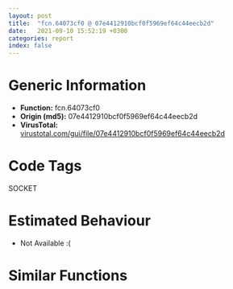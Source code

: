 ```yaml
---
layout: post
title:  "fcn.64073cf0 @ 07e4412910bcf0f5969ef64c44eecb2d"
date:   2021-09-10 15:52:19 +0300
categories: report
index: false
---
```


# Generic Information
- **Function:** fcn.64073cf0
- **Origin (md5):** 07e4412910bcf0f5969ef64c44eecb2d
- **VirusTotal:** [virustotal.com/gui/file/07e4412910bcf0f5969ef64c44eecb2d][virustotal_ref]

# Code Tags
<span class="tag" id="SOCKET">SOCKET</span>


# Estimated Behaviour
<ul><li class="bhv-desc" id="na">Not Available :(</li></ul>

# Similar Functions
<script type="text/javascript" src="https://www.gstatic.com/charts/loader.js"></script>
<script type="text/javascript">

    google.charts.load('current', {'packages':['corechart']});
    google.charts.setOnLoadCallback(drawChart);

    function drawChart() {
    var data = new google.visualization.DataTable();
        data.addColumn('number', 'X');
        data.addColumn('number', 'Y');
        data.addColumn({type: 'string', role: 'tooltip', 'p': {'html': true}});
        data.addColumn({'type': 'string', 'role': 'style'});
        
        data.addRows([
    [0, 0, '<b><a href="/report/fcn.64073cf0@07e4412910bcf0f5969ef64c44eecb2d">fcn.64073cf0</a><br>@07e4412910bcf0f5969ef64c44eecb2d</b><br>', 'point { fill-color: #e0440e; }'],

        ]);

    var options = {
        title: 'Similarity Plot',
        legend: 'none',
        colors: ['#dedbd9', '#e6693e', '#ec8f6e', '#f3b49f', '#f6c7b6'],
        tooltip: {isHtml: true, trigger: 'both'},
        explorer: {
        actions: ["dragToZoom", "rightClickToReset"],
        },
        chartArea: {
        width: '80%',
        height: '80%'
        },
        width: '100%',
        height: '100%'
    };

    var chart = new google.visualization.ScatterChart(document.getElementById('chart_div'));

    chart.draw(data, options);
    }
    
</script>


<div id="chart_div" style="width: 100%px; height: 100%;"></div>

# Disassembled Code
{% highlight nasm %}

sub esp, 0x464
mov eax, dword[0x641b8950]
xor eax, esp
mov dword[esp+0x460], eax
push ebx
push ebp
mov ebp, dword[esp+0x470]
lea eax, [esp+0x10]
push esi
mov esi, dword[esp+0x478]
push edi
push eax
mov dword[esp+0x1c], 0
call dword[sym.imp.Qt5Core.dll_public:_static_class_QString___cdecl_QSysInfo::machineHostName_void_]
add esp, 4
lea ecx, [esp+0x18]
call dword[sym.imp.Qt5Core.dll_public:_void___thiscall_QString::destructor_void_]
cmp dword[0x641b9d80], 0xfffffffe
jle off.b84
call fcn.64074290
push 0xffffffffffffffff
lea ecx, [esp+0x14]
call sym
lea ecx, [esp+0x20]
call sym
push esi
lea ecx, [esp+0x24]
call sym
test al, al
je off.b596
cmp dword[0x641b9d74], 0
je off.b328
lea ecx, [esp+0x20]
call sym
lea ecx, [esp+0x20]
test eax, eax
jne off.b203
mov dword[esp+0x4c], eax
lea edi, [eax+0x10]
mov dword[esp+0x50], eax
lea esi, [esp+0x4c]
mov dword[esp+0x54], eax
mov dword[esp+0x58], eax
mov eax, 2
mov word[esp+0x4c], ax
call sym
push eax
call dword[sym.imp.WS2_32.dll_htonl]
mov dword[esp+0x50], eax
jmp off.b291
xor eax, eax
lea esi, [esp+0x30]
mov dword[esp+0x30], eax
mov edi, 0x1c
mov dword[esp+0x34], eax
mov dword[esp+0x38], eax
mov dword[esp+0x3c], eax
mov dword[esp+0x40], eax
mov dword[esp+0x44], eax
mov dword[esp+0x48], eax
mov eax, 0x17
mov word[esp+0x30], ax
lea eax, [esp+0x5c]
push eax
call sym
mov ecx, eax
mov eax, dword[ecx]
mov dword[esp+0x38], eax
mov eax, dword[ecx+4]
mov dword[esp+0x3c], eax
mov eax, dword[ecx+8]
mov dword[esp+0x40], eax
mov eax, dword[ecx+0xc]
mov dword[esp+0x44], eax
push 0
push 0
push 0
push 0x401
lea eax, [esp+0x7c]
push eax
push edi
push esi
call dword[0x641b9d74]
test eax, eax
jne off.b427
push 0xffffffffffffffff
lea eax, [esp+0x70]
push eax
jmp off.b393
lea eax, [esp+0x18]
mov ecx, esi
push eax
call dword[sym.imp.Qt5Core.dll_public:_class_QByteArray___thiscall_QString::toLatin1_void_]
mov ecx, eax
call dword[sym.imp.Qt5Core.dll_public:_char_const____thiscall_QByteArray::constData_void_const]
push eax
call dword[sym.imp.WS2_32.dll_inet_addr]
lea ecx, [esp+0x18]
mov dword[esp+0x2c], eax
call dword[sym.imp.Qt5Core.dll_public:_void___thiscall_QByteArray::destructor_void_]
push 2
push 4
lea eax, [esp+0x34]
push eax
call dword[sym.imp.WS2_32.dll_gethostbyaddr]
test eax, eax
je off.b427
push 0xffffffffffffffff
push dword[eax]
lea eax, [esp+0x20]
push eax
call dword[sym.imp.Qt5Core.dll_public:_static_class_QString___cdecl_QString::fromLatin1_char_const___int_]
add esp, 0xc
lea ecx, [esp+0x10]
push eax
call sym
lea ecx, [esp+0x18]
call dword[sym.imp.Qt5Core.dll_public:_void___thiscall_QString::destructor_void_]
lea eax, [esp+0x18]
push eax
lea ecx, [esp+0x14]
call sym
mov ecx, eax
call dword[sym.imp.Qt5Core.dll_public:_bool___thiscall_QString::isEmpty_void_const]
lea ecx, [esp+0x18]
mov bl, al
call dword[sym.imp.Qt5Core.dll_public:_void___thiscall_QString::destructor_void_]
test bl, bl
je off.b499
lea eax, [esp+0x18]
push eax
lea ecx, [esp+0x24]
call sym
push eax
lea ecx, [esp+0x14]
call sym
lea ecx, [esp+0x18]
call dword[sym.imp.Qt5Core.dll_public:_void___thiscall_QString::destructor_void_]
mov eax, dword[sym.imp.Qt5Core.dll_struct_QListData::Data_const_QListData::shared_null]
lea ecx, [esp+0x14]
mov dword[esp+0x14], eax
lea eax, [esp+0x20]
push eax
call fcn.64072cc0
lea eax, [esp+0x14]
push eax
lea ecx, [esp+0x14]
call sym
mov eax, dword[esp+0x14]
mov ecx, dword[eax]
test ecx, ecx
je off.b569
cmp ecx, 0xffffffff
je off.b579
or ecx, 0xffffffff
lock xadd
setne al
test al, al
jne off.b579
mov eax, dword[esp+0x14]
push eax
lea ecx, [esp+0x18]
call fcn.6402afa0
lea eax, [esp+0x10]
mov ecx, ebp
push eax
call sym
jmp off.b1395
lea eax, [esp+0x28]
push esi
push eax
call dword[sym.imp.Qt5Core.dll_public:_static_class_QByteArray___cdecl_QUrl::toAce_class_QString_const__]
add esp, 8
lea ecx, [esp+0x10]
push esi
call sym
lea ecx, [esp+0x28]
call dword[sym.imp.Qt5Core.dll_public:_bool___thiscall_QByteArray::isEmpty_void_const]
test al, al
je off.b775
push 1
lea ecx, [esp+0x14]
call sym
mov ecx, esi
call dword[sym.imp.Qt5Core.dll_public:_bool___thiscall_QString::isEmpty_void_const]
mov ecx, 0x641af2e4
push 0xffffffffffffffff
push 0
test al, al
je off.b698
push str.No_host_name_given
lea eax, [esp+0x30]
mov ebx, 1
push eax
call dword[sym.imp.Qt5Core.dll_public:_class_QString___thiscall_QMetaObject::tr_char_const___char_const___int_]
lea eax, [esp+0x24]
jmp off.b723
push str.Invalid_hostname
lea eax, [esp+0x28]
mov ebx, 2
push eax
call dword[sym.imp.Qt5Core.dll_public:_class_QString___thiscall_QMetaObject::tr_char_const___char_const___int_]
lea eax, [esp+0x1c]
push eax
lea ecx, [esp+0x14]
call sym
test bl, 2
je off.b751
lea ecx, [esp+0x1c]
and ebx, 0xfffffffd
call dword[sym.imp.Qt5Core.dll_public:_void___thiscall_QString::destructor_void_]
test bl, 1
je off.b1373
lea ecx, [esp+0x24]
call dword[sym.imp.Qt5Core.dll_public:_void___thiscall_QString::destructor_void_]
jmp off.b1373
cmp dword[0x641b9d78], 0
je off.b1117
cmp dword[0x641b9d7c], 0
je off.b1117
lea eax, [esp+0x18]
push eax
push 0
push 0
lea ecx, [esp+0x34]
call dword[sym.imp.Qt5Core.dll_public:_char_const____thiscall_QByteArray::constData_void_const]
push eax
call dword[0x641b9d78]
test eax, eax
jne off.b1353
mov esi, dword[esp+0x18]
mov eax, dword[sym.imp.Qt5Core.dll_struct_QListData::Data_const_QListData::shared_null]
mov dword[esp+0x14], eax
test esi, esi
je off.b1088
mov ebx, dword[sym.imp.WS2_32.dll_ntohl]
mov edi, dword[sym.imp.Qt5Core.dll_public:_class_QString___thiscall_QMetaObject::tr_char_const___char_const___int_]
mov eax, dword[esi+4]
sub eax, 2
je off.b1009
sub eax, 0x15
je off.b946
push 2
lea ecx, [esp+0x14]
call sym
push 0xffffffffffffffff
push 0
push str.Unknown_address_type
lea eax, [esp+0x38]
mov ecx, 0x641af2e4
push eax
call edi
lea eax, [esp+0x2c]
push eax
lea ecx, [esp+0x14]
call sym
lea ecx, [esp+0x2c]
call dword[sym.imp.Qt5Core.dll_public:_void___thiscall_QString::destructor_void_]
jmp off.b1077
lea ecx, [esp+0x24]
call sym
mov eax, dword[esi+0x18]
lea ecx, [esp+0x24]
add eax, 8
push eax
call sym
lea eax, [esp+0x24]
push eax
lea ecx, [esp+0x18]
call fcn.64073ca0
test al, al
jne off.b1003
lea eax, [esp+0x24]
push eax
lea ecx, [esp+0x18]
call fcn.64072cc0
lea ecx, [esp+0x24]
jmp off.b1072
lea ecx, [esp+0x1c]
call sym
mov eax, dword[esi+0x18]
push dword[eax+4]
call ebx
push eax
lea ecx, [esp+0x20]
call sym
lea eax, [esp+0x1c]
push eax
lea ecx, [esp+0x18]
call fcn.64073ca0
test al, al
jne off.b1068
lea eax, [esp+0x1c]
push eax
lea ecx, [esp+0x18]
call fcn.64072cc0
lea ecx, [esp+0x1c]
call sym
mov esi, dword[esi+0x1c]
test esi, esi
jne off.b868
lea eax, [esp+0x14]
push eax
lea ecx, [esp+0x14]
call sym
push dword[esp+0x18]
call dword[0x641b9d7c]
jmp off.b1308
lea ecx, [esp+0x28]
call dword[sym.imp.Qt5Core.dll_public:_char_const____thiscall_QByteArray::constData_void_const]
push eax
call dword[sym.imp.WS2_32.dll_gethostbyname]
test eax, eax
je off.b1353
mov ecx, dword[sym.imp.Qt5Core.dll_struct_QListData::Data_const_QListData::shared_null]
mov dword[esp+0x14], ecx
movsx ecx, word[eax+8]
sub ecx, 2
je off.b1223
push 2
lea ecx, [esp+0x14]
call sym
push 0xffffffffffffffff
push 0
push str.Unknown_address_type
lea eax, [esp+0x24]
mov ecx, 0x641af2e4
push eax
call dword[sym.imp.Qt5Core.dll_public:_class_QString___thiscall_QMetaObject::tr_char_const___char_const___int_]
lea eax, [esp+0x18]
push eax
lea ecx, [esp+0x14]
call sym
lea ecx, [esp+0x18]
call dword[sym.imp.Qt5Core.dll_public:_void___thiscall_QString::destructor_void_]
jmp off.b1294
mov esi, dword[eax+0xc]
mov edi, dword[esi]
test edi, edi
je off.b1294
mov ebx, dword[sym.imp.WS2_32.dll_ntohl]
lea ecx, [esp+0x1c]
call sym
push dword[edi]
call ebx
push eax
lea ecx, [esp+0x20]
call sym
lea eax, [esp+0x1c]
push eax
lea ecx, [esp+0x18]
call fcn.64072cc0
lea ecx, [esp+0x1c]
call sym
mov edi, dword[esi+4]
lea esi, [esi+4]
test edi, edi
jne off.b1238
lea eax, [esp+0x14]
push eax
lea ecx, [esp+0x14]
call sym
mov eax, dword[esp+0x14]
mov ecx, dword[eax]
test ecx, ecx
je off.b1341
cmp ecx, 0xffffffff
je off.b1373
or ecx, 0xffffffff
lock xadd
setne al
test al, al
jne off.b1373
mov eax, dword[esp+0x14]
push eax
lea ecx, [esp+0x18]
call fcn.6402afa0
jmp off.b1373
lea eax, [esp+0x10]
push eax
call dword[sym.imp.WS2_32.dll_WSAGetLastError]
push eax
call fcn.64074440
add esp, 8
lea eax, [esp+0x10]
mov ecx, ebp
push eax
call sym
lea ecx, [esp+0x28]
call dword[sym.imp.Qt5Core.dll_public:_void___thiscall_QByteArray::destructor_void_]
lea ecx, [esp+0x20]
call sym
lea ecx, [esp+0x10]
call sym
mov ecx, dword[esp+0x470]
mov eax, ebp
pop edi
pop esi
pop ebp
pop ebx
xor ecx, esp
call fcn.641429ea
add esp, 0x464
ret

{% endhighlight %}

[virustotal_ref]: https://www.virustotal.com/gui/file/07e4412910bcf0f5969ef64c44eecb2d
